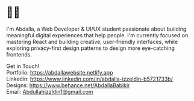 #  👨‍💻

I'm Abdalla, a Web Developer & UI/UX student passionate about building meaningful digital experiences that help people.
I'm currently focused on mastering React and building creative, user-friendly interfaces, while exploring privacy-first design patterns to design more eye-catching frontends.





Get in Touch! </br>
Portfolio: https://abdallawebsite.netlify.app</br>
Linkedin: https://www.linkedin.com/in/abdalla-izzeldin-b5721733b/<br/>
Designs: https://www.behance.net/AbdallaBabikir</br>
Email: Abdullahizzldin1@gmail.com</br>


